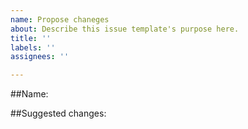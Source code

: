 ```yaml
---
name: Propose chaneges
about: Describe this issue template's purpose here.
title: ''
labels: ''
assignees: ''

---
```


##Name:


##Suggested changes:
